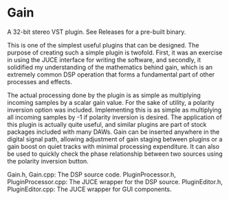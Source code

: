 # Gain

A 32-bit stereo VST plugin. See Releases for a pre-built binary.

This is one of the simplest useful plugins that can be designed. The purpose of creating such a simple plugin is twofold. First, it was an exercise in using the JUCE interface for writing the software, and secondly, it solidified my understanding of the mathematics behind gain, which is an extremely common DSP operation that forms a fundamental part of other processes and effects.

The actual processing done by the plugin is as simple as multiplying incoming samples by a scalar gain value. For the sake of utility, a polarity inversion option was included. Implementing this is as simple as multiplying all incoming samples by -1 if polarity inversion is desired. The application of this plugin is actually quite useful, and similar plugins are part of stock packages included with many DAWs. Gain can be inserted anywhere in the digital signal path, allowing adjustment of gain staging between plugins or a gain boost on quiet tracks with minimal processing expenditure. It can also be used to quickly check the phase relationship between two sources using the polarity inversion button.

Gain.h, Gain.cpp: The DSP source code.
PluginProcessor.h, PluginProcessor.cpp: The JUCE wrapper for the DSP source.
PluginEditor.h, PluginEditor.cpp: The JUCE wrapper for GUI components.
